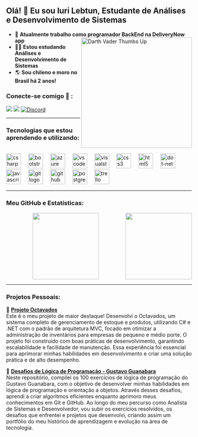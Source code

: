 ## Olá! 👋 Eu sou Iuri Lebtun, Estudante de Análises e Desenvolvimento de Sistemas

- 🔭 **Atualmente trabalho como programador BackEnd na <a href="https://dn.app.br/" style="text-decoration: none;">DeliveryNow app</a>** <img align="right" src="https://media1.tenor.com/m/GfSX-u7VGM4AAAAd/coding.gif" alt="Darth Vader Thumbs Up" width="300">
- 👨‍🎓 **Estou estudando Análises e Desenvolvimento de Sistemas**
- 🌎 **Sou chileno e moro no Brasil há 2 anos!**


### Conecte-se comigo 📲 :
<div> 
  <a href="mailto:lebtuniuri@gmail.com"><img src="https://img.shields.io/badge/-Gmail-%23D14836?style=for-the-badge&logo=gmail&logoColor=white" target="_blank"></a>
  <a href="https://www.linkedin.com/in/iuri-lebtun-24b947114/" target="_blank"><img src="https://img.shields.io/badge/-LinkedIn-%230077B5?style=for-the-badge&logo=linkedin&logoColor=white" target="_blank"></a> 
  <a href="https://discord.com/users/devpool123iuril" target="_blank" style="margin-right: 15px;"><img src="https://img.shields.io/badge/-Discord-%237291D4?style=for-the-badge&logo=discord&logoColor=white" alt="Discord" /></a>
</div>

---

### Tecnologias que estou aprendendo e utilizando:

<div style="display: inline_block"><br>
  <img src="https://cdn.jsdelivr.net/gh/devicons/devicon/icons/csharp/csharp-original.svg" height="40" alt="csharp logo" />
  <img width="12" />
  <img src="https://cdn.jsdelivr.net/gh/devicons/devicon/icons/bootstrap/bootstrap-original.svg" height="40" alt="bootstrap logo" />
  <img width="12" />
  <img src="https://cdn.jsdelivr.net/gh/devicons/devicon/icons/azure/azure-original.svg" height="40" alt="azure logo" />
  <img width="12" />
  <img src="https://cdn.jsdelivr.net/gh/devicons/devicon/icons/vscode/vscode-original.svg" height="40" alt="vscode logo" />
  <img width="12" />
  <img src="https://cdn.jsdelivr.net/gh/devicons/devicon/icons/visualstudio/visualstudio-plain.svg" height="40" alt="visualstudio logo" />
  <img width="12" />
  <img src="https://skillicons.dev/icons?i=css" height="40" alt="css3 logo" />
  <img width="12" />
  <img src="https://skillicons.dev/icons?i=html" height="40" alt="html5 logo" />
  <img width="12" />
  <img src="https://skillicons.dev/icons?i=dotnet" height="40" alt="dot-net logo" />
  <img width="12" />
  <img src="https://skillicons.dev/icons?i=js" height="40" alt="javascript logo" />
  <img width="12" />
  <img src="https://skillicons.dev/icons?i=git" height="40" alt="git logo" />
  <img width="12" />
  <img src="https://skillicons.dev/icons?i=github" height="40" alt="github logo" />
  <img width="12" />
  <img src="https://cdn.simpleicons.org/postgresql/4169E1" height="40" alt="postgresql logo" />
  <img width="12" />
  <img src="https://cdn.jsdelivr.net/gh/devicons/devicon/icons/trello/trello-plain.svg" height="40" alt="trello logo" />
</div>

---

### Meu GitHub e Estatísticas:

<div style="display: flex; justify-content: space-between; gap: 10px;">
    <a href="https://github.com/IuriLebtunS"></a>
    <img height="180em" src="https://github-readme-stats.vercel.app/api?username=iurilebtuns&show_icons=true&theme=dracula&include_all_commits=true&count_private=true"/>
    <img height="180em" src="https://github-readme-stats.vercel.app/api/top-langs/?username=iurilebtuns&layout=compact&langs_count=7&theme=dracula"/>
</div>

---

### Projetos Pessoais:

🚀 **[Projeto Octavados](https://github.com/IuriLebtunS/Octavados)**  
Este é o meu projeto de maior destaque! Desenvolvi o Octavados, um sistema completo de gerenciamento de estoque e produtos, utilizando C# e .NET com o padrão de arquitetura MVC, focado em otimizar a administração de inventários para empresas de pequeno e médio porte. O projeto foi construído com boas práticas de desenvolvimento, garantindo escalabilidade e facilidade de manutenção. Essa experiência foi essencial para aprimorar minhas habilidades em desenvolvimento e criar uma solução prática e de alto desempenho.

🚀 **[Desafios de Lógica de Programação - Gustavo Guanabara](https://github.com/IuriLebtunS/Portafolio1)**  
Neste repositório, compilei os 100 exercícios de lógica de programação do Gustavo Guanabara, com o objetivo de desenvolver minhas habilidades em lógica de programação e orientação a objetos. Através desses desafios, aprendi a criar algoritmos eficientes enquanto aprimoro meus conhecimentos em Git e GitHub. Ao longo do meu percurso como Analista de Sistemas e Desenvolvedor, vou subir os exercícios resolvidos, os desafios que enfrentei e projetos que desenvolvi, criando assim um portfólio do meu histórico de aprendizagem e evolução na área de tecnologia.
